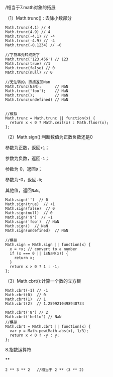 /相当于7.math对象的拓展

（1）Math.trunc\(\) : 去除小数部分

```
Math.trunc(4.1) // 4
Math.trunc(4.9) // 4
Math.trunc(-4.1) // -4
Math.trunc(-4.9) // -4
Math.trunc(-0.1234) // -0

//字符串先转成数字
Math.trunc('123.456') // 123
Math.trunc(true) //1
Math.trunc(false) // 0
Math.trunc(null) // 0

//无法转的，直接返回Nan
Math.trunc(NaN);      // NaN
Math.trunc('foo');    // NaN
Math.trunc();         // NaN
Math.trunc(undefined) // NaN


//模拟
Math.trunc = Math.trunc || function(x) {
  return x < 0 ? Math.ceil(x) : Math.floor(x);
};
```

（2）Math.sign\(\):判断数值为正数负数还是0

参数为正数，返回`+1`；

参数为负数，返回`-1`；

参数为 0，返回`0`；

参数为-0，返回`-0`;

其他值，返回`NaN`。

```
Math.sign('')  // 0
Math.sign(true)  // +1
Math.sign(false)  // 0
Math.sign(null)  // 0
Math.sign('9')  // +1
Math.sign('foo')  // NaN
Math.sign()  // NaN
Math.sign(undefined)  // NaN

//模拟
Math.sign = Math.sign || function(x) {
  x = +x; // convert to a number
  if (x === 0 || isNaN(x)) {
    return x;
  }
  return x > 0 ? 1 : -1;
};
```

（3）Math.cbrt\(\):计算一个数的立方根

```
Math.cbrt(-1) // -1
Math.cbrt(0)  // 0
Math.cbrt(1)  // 1
Math.cbrt(2)  // 1.2599210498948734

Math.cbrt('8') // 2
Math.cbrt('hello') // NaN
//模拟
Math.cbrt = Math.cbrt || function(x) {
  var y = Math.pow(Math.abs(x), 1/3);
  return x < 0 ? -y : y;
};
```

8.指数运算符

\*\*

```
2 ** 3 ** 2   //相当于 2 ** (3 ** 2)
```



